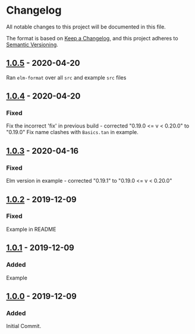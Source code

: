 # Changelog

All notable changes to this project will be documented in this file.

The format is based on [Keep a Changelog](https://keepachangelog.com/en/1.0.0/), and this project adheres to [Semantic Versioning](https://semver.org/spec/v2.0.0.html).

## [1.0.5] - 2020-04-20

Ran `elm-format` over all `src` and example `src` files

## [1.0.4] - 2020-04-20

### Fixed

Fix the incorrect 'fix' in previous build - corrected "0.19.0 <= v < 0.20.0" to "0.19.0"
Fix name clashes with `Basics.tan` in example.

## [1.0.3] - 2020-04-16

### Fixed

Elm version in example - corrected "0.19.1" to "0.19.0 <= v < 0.20.0"

## [1.0.2] - 2019-12-09

### Fixed

Example in README

## [1.0.1] - 2019-12-09

### Added

Example

## [1.0.0] - 2019-12-09

### Added

Initial Commit.

[1.0.5]: https://github.com/phollyer/elm-ui-colors/compare/1.0.4...1.0.5
[1.0.4]: https://github.com/phollyer/elm-ui-colors/compare/1.0.3...1.0.4
[1.0.3]: https://github.com/phollyer/elm-ui-colors/compare/1.0.2...1.0.3
[1.0.2]: https://github.com/phollyer/elm-ui-colors/compare/1.0.1...1.0.2
[1.0.1]: https://github.com/phollyer/elm-ui-colors/compare/1.0.0...1.0.1
[1.0.0]: https://github.com/phollyer/elm-ui-colors/releases/tag/1.0.0

